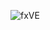 ![fxVE](https://user-images.githubusercontent.com/81517284/119964656-0cdae000-bfc7-11eb-908b-e7dbd48ccb81.gif)
